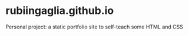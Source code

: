 # rubiingaglia.github.io

Personal project: a static portfolio site to self-teach some HTML and CSS
